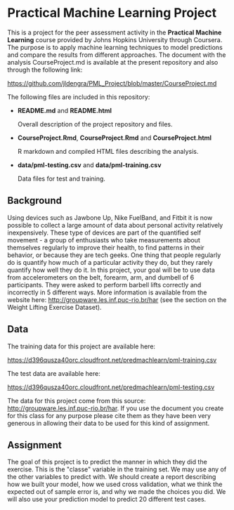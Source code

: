 Practical Machine Learning Project
==================================

This is a project for the peer assessment activity in the __Practical Machine Learning__ course provided by Johns Hopkins University through Coursera. 
The purpose is to apply machine learning techniques to model predictions and compare the results from different approaches. The document with the analysis CourseProject.md is available at the present repository and also through the following link: 

https://github.com/jldengra/PML_Project/blob/master/CourseProject.md

The following files are included in this repository:

* __README.md__ and __README.html__

	Overall description of the project repository and files. 
	
* __CourseProject.Rmd__, __CourseProject.Rmd__ and __CourseProject.html__

	R markdown and compiled HTML files describing the analysis.
       
* __data/pml-testing.csv__ and __data/pml-training.csv__

	Data files for test and training.

## Background

Using devices such as Jawbone Up, Nike FuelBand, and Fitbit it is now possible to collect a large amount of data about personal activity relatively inexpensively. These type of devices are part of the quantified self movement - a group of enthusiasts who take measurements about themselves regularly to improve their health, to find patterns in their behavior, or because they are tech geeks. One thing that people regularly do is quantify how much of a particular activity they do, but they rarely quantify how well they do it. In this project, your goal will be to use data from accelerometers on the belt, forearm, arm, and dumbell of 6 participants. They were asked to perform barbell lifts correctly and incorrectly in 5 different ways. More information is available from the website here: http://groupware.les.inf.puc-rio.br/har (see the section on the Weight Lifting Exercise Dataset).

## Data

The training data for this project are available here:

https://d396qusza40orc.cloudfront.net/predmachlearn/pml-training.csv

The test data are available here:

https://d396qusza40orc.cloudfront.net/predmachlearn/pml-testing.csv

The data for this project come from this source: http://groupware.les.inf.puc-rio.br/har. If you use the document you create for this class for any purpose please cite them as they have been very generous in allowing their data to be used for this kind of assignment. 

## Assignment

The goal of this project is to predict the manner in which they did the exercise. This is the "classe" variable in the training set. We may use any of the other variables to predict with. We should create a report describing how we built your model, how we used cross validation, what we think the expected out of sample error is, and why we made the choices you did. We will also use your prediction model to predict 20 different test cases. 